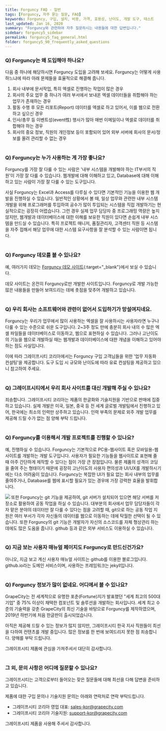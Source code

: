 ```yaml
---
title: Forguncy FAQ - 일반
tags: [Forguncy, 자주 묻는 질문, FAQ]
keywords: Forguncy, 구입, 설치, 비용, 가격, 효용성, 난이도, 개발 도구, 테스트
last_updated: Jan 16, 2020
summary: "Forguncy와 관련하여 자주 질문하시는 내용들에 대한 답변입니다."
sidebar: forguncy5_sidebar
permalink: forguncy5_faq_general.html
folder: forguncy5_90_frequently_asked_questions
---
```


### Q) Forguncy는 왜 도입해야 하나요?
    
다음 중 하나에 해당하시면 Forguncy 도입을 고려해 보세요. Forguncy는 어떻게 사용하느냐에 따라 아래 문제들을 효율적으로 해결해 줍니다.

  1. 회사 내부에 문서작업, 특히 엑셀로 진행하는 작업이 많은 경우
  2. 회사의 주요 업무 중 하나가 여러 부서에서 보내온 엑셀 데이터들을 취합해야 하는 업무가 존재하는 경우
  3. 활동 수행 후 모든 리포트(Report) 데이터를 엑셀로 하고 있어서, 이를 웹으로 전환하고 싶으신 경우
  4. 인사/총무 등 이벤트성(event性) 행사가 많아 매번 이메일이나 엑셀로 데이터를 취합해야 하는 경우
  5. 회사의 중요 정보, 직원의 개인정보 등이 포함되어 있어 외부 서버에 회사의 문서/정보를 올려 관리할 수 없는 경우
<br /><br />

### Q) Forguncy는 누가 사용하는 게 가장 좋나요?

Forguncy를 가장 잘 다룰 수 있는 사람은 '내부 시스템을 개발해야 하는 IT부서의 직원'이 가장 잘 다룰 수 있습니다. 웹개발에 대해 이해하고 있고, Database에 대해 이해하고 있는 사람이 가장 잘 다룰 수 있는 도구입니다.

사실 Forguncy는 Excel과 Access를 다루실 수 있다면 기본적인 기능을 이용한 웹 개발을 진행하실 수 있습니다. 일반적인 상황에서 볼 때, 일상 업무와 관련한 내부 시스템 개발을 위해 프로그래머를 투입하여 공수가 많이 투입되는 시스템을 직접 개발하기는 현실적으로는 굉장히 어렵습니다. 그런 경우 실제 업무 담당자 중 프로그래밍 역량은 높지 않지만, 웹개발과 데이터베이스에 대한 이해를 보유한 직원이 있다면 손쉽게 내부 시스템을 만드실 수 있습니다. 특히 프로젝트 매니저, 품질관리자, 고객센터 직원 등 시스템을 자주 접해서 해당 업무에 대한 시스템 요구사항을 잘 분석할 수 있는 사람이면 됩니다.
<br /><br />

### Q) Forguncy 데모를 볼 수 있나요?

예, 여러가지 데모는 [Forguncy 데모 사이트](https://forguncy.co.kr/demo){:target="_blank"}에서 보실 수 있습니다. 

데모 사이트는 온전히 Forguncy로만 개발한 사이트입니다. Forguncy로 개발 가능한 많은 내용들을 만들어 보여드리는 데에 촛점을 맞추어 개발하고 있습니다.
<br /><br />

### Q) 우리 회사는 소프트웨어와 관련이 없어서 도입하기가 망설여지네요.

Forguncy는 우리가 업무에서 많이 사용하는 엑셀을 잘 사용하시는 사용자라면 누구나 다룰 수 있는 수준으로 쉬운 도구입니다. 2~3주 정도 만에 충분히 회사 내의 수 많은 엑셀 파일들을 데이터베이스로 이동하고, 웹으로 표현하실 수 있습니다. 그러나 고난이도의 기능을 웹으로 개발하실 때는 웹개발과 데이터베이스에 대한 개념을 이해하고 있어야 하는 점도 사실입니다.

이에 따라 그레이프시티 코리아에서는 Forguncy 구입 고객님들을 위한 '업무 자동화 컨설팅'을 제공합니다. 도구 도입 시 규모와 난이도에 따라 유료 컨설팅을 제공하고 있으니 참고하여 주세요.
<br /><br />

### Q) 그레이프시티에서 우리 회사 사이트를 대신 개발해 주실 수 있나요?

죄송합니다. 그레이프시티 코리아는 제품의 한글화와 기술지원을 기반으로 판매에 집중하고 있습니다. 실제 개발은 미국, 일본, 중국 등 전 세계 글로벌 개발팀에서 진행하고 있어, 한국에는 최소의 인력만 상주하고 있습니다. 인력 부족의 문제로 외주 개발 업무를 제공해 드릴 수가 없는 점 양해 부탁 드립니다.
<br /><br />

### Q) Forguncy를 이용해서 개발 프로젝트를 진행할 수 있나요?

예, 진행하실 수 있습니다. Forguncy는 기본적으로 PC용-웹사이트 혹은 모바일용-웹사이트를 개발하는 개발 도구입니다. 사용자가 필요한 기능들을 웹사이트로 표현해 줄 때 아주 간단하게 제작할 수 있다는 점이 가장 큰 장점입니다. 물론 제품의 성격이 코딩을 줄여 주는 형태이기 때문에 굉장히 고난이도의 사용자 편의성과 UI/UX를 개발하시기에는 다소 어려움이 있습니다. Forguncy는 복잡한 UI가 필요 없는 회사 내부의 업무를 줄여주거나, Database를 웹에 표시할 필요가 있는 경우에 가장 강력한 효율을 발휘합니다.

<img align="left" src="{{site.url}}/images/forguncy5/git.png">
또한 Forguncy는 git 기능을 제공하여, git 서버가 설치되어 있으면 해당 서버를 저장소로 활용하여 공동 작업을 하실 수 있습니다. 대부분의 회사에서 업무 담당자들이 각자 맡은 분야의 데이터만 잘 다룰 수 있다는 점을 고려할 때, git으로 하는 공동 작업 지원은 여러 부서가 각자 자신들의 데이터를 웹으로 이동하는 데에 탁월한 선택이 될 수 있습니다. 또한 Forguncy의 git 기능은 개발자가 자신의 소스코드를 자체 형상관리 하는 데에도 많은 도움을 줍니다. github 등과 같은 외부 서비스도 이용하실 수 있습니다.
<br /><br />

### Q) 지금 보는 사용자 매뉴얼 페이지도 Forguncy로 만드신건가요?

아니오, 지금 보고 계신 사용자 매뉴얼 사이트는 github를 이용한 블로그입니다. github.io라는 도메인 서비스이며, 사용하는 프레임워크는 jekyll입니다.
<br /><br />

### Q) Forguncy 정보가 많이 없네요. 어디에서 볼 수 있나요?

GrapeCity는 전 세계적으로 유명한 포춘(Fortune)지가 발표했던 "세계 최고의 500대 기업" 중 75% 이상이 채택한 컴포넌트 및 솔루션을 개발하는 회사입니다. 세계 최고 수준의 기술력을 갖춘 GrapeCity의 최신 기술을 바탕으로 Forguncy를 제작하였으며, 2019년 하반기에 처음 한글판이 출시되었습니다.
    
아직은 제공해 드릴 수 있는 정보가 많지 않지만, 그레이프시티 한국 지사 직원들이 최선을 다하여 컨텐츠를 개발 중입니다. 많은 정보를 한 번에 보여드리지 못한 점 죄송합니다. 양해를 부탁 드립니다. 

그레이프시티 제품에 관심을 가져주셔서 대단히 감사합니다.
<br /><br />

### 그 외, 문의 사항은 어디에 질문할 수 있나요?

그레이프시티는 고객으로부터 들어오는 잦은 질문들에 대해 최선을 다해 답변을 준비하고 있습니다. 

제품에 대한 구입 문의나 기술지원 문의는 아래와 연락처로 연락 부탁드립니다.

  * 그레이프시티 코리아 영업 대표: [sales-kor@grapecity.com](mailto:sales-kor@grapecity.com)
  * 그레이프시티 코리아 기술지원: [support-kor@grapecity.com](mailto:support-kor@grapecity.com)

그레이프시티 제품을 사용해 주셔서 감사합니다.

<br /><br />